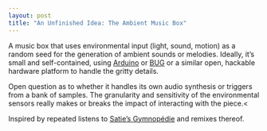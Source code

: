 ```yaml
---
layout: post
title: "An Unfinished Idea: The Ambient Music Box"
---
```





A music box that uses environmental input (light, sound, motion) as a random seed for the generation of ambient sounds or melodies. Ideally, it’s small and self-contained, using [Arduino](http://www.arduino.cc/) or [BUG](http://www.buglabs.net/) or a similar open, hackable hardware platform to handle the gritty details.

Open question as to whether it handles its own audio synthesis or triggers from a bank of samples. The granularity and sensitivity of the environmental sensors really makes or breaks the impact of interacting with the piece.\<

Inspired by repeated listens to [Satie’s Gymnopédie](http://en.wikipedia.org/wiki/Gymnopédie) and remixes thereof.
